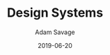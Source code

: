 ---
title: Design Systems
date: 2019-06-20
thumbnail: https://images-na.ssl-images-amazon.com/images/I/81rv2mthYyL.jpg
buy_link: https://www.amazon.com/Every-Tools-Hammer-Life-What/dp/1982113472/
author: Adam Savage
reading: true
---